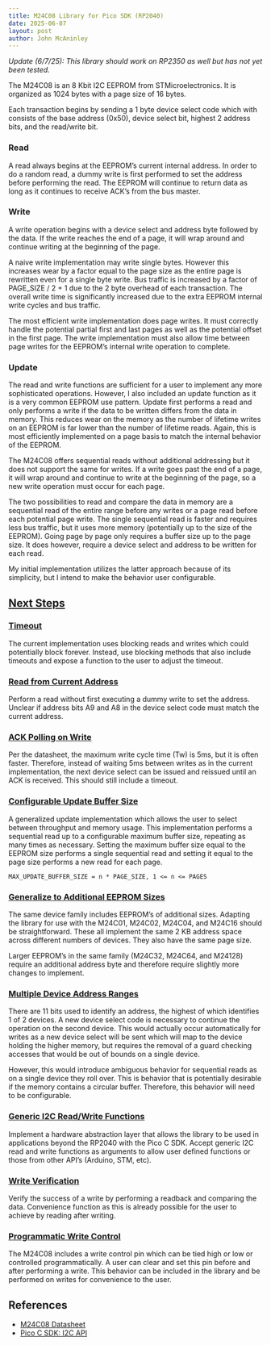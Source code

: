 ```yaml
---
title: M24C08 Library for Pico SDK (RP2040)
date: 2025-06-07
layout: post
author: John McAninley
---
```


_Update (6/7/25): This library should work on RP2350 as well but has not yet been tested._

The M24C08 is an 8 Kbit I2C EEPROM from STMicroelectronics. It is organized as 1024 bytes with a page size of 16 bytes.

Each transaction begins by sending a 1 byte device select code which with consists of the base address (0x50), device select bit, highest 2 address bits, and the read/write bit.

### Read
A read always begins at the EEPROM’s current internal address. In order to do a random read, a dummy write is first performed to set the address before performing the read. The EEPROM will continue to return data as long as it continues to receive ACK’s from the bus master.

### Write
A write operation begins with a device select and address byte followed by the data. If the write reaches the end of a page, it will wrap around and continue writing at the beginning of the page. 

A naive write implementation may write single bytes. However this increases wear by a factor equal to the page size as the entire page is rewritten even for a single byte write. Bus traffic is increased by a factor of PAGE_SIZE / 2 + 1 due to the 2 byte overhead of each transaction. The overall write time is significantly increased due to the extra EEPROM internal write cycles and bus traffic.

The most efficient write implementation does page writes. It must correctly handle the potential partial first and last pages as well as the potential offset in the first page. The write implementation must also allow time between page writes for the EEPROM’s internal write operation to complete.

### Update
The read and write functions are sufficient for a user to implement any more sophisticated operations. However, I also included an update function as it is a very common EEPROM use pattern. Update first performs a read and only performs a write if the data to be written differs from the data in memory. This reduces wear on the memory as the number of lifetime writes on an EEPROM is far lower than the number of lifetime reads. Again, this is most efficiently implemented on a page basis to match the internal behavior of the EEPROM.

The M24C08 offers sequential reads without additional addressing but it does not support the same for writes. If a write goes past the end of a page, it will wrap around and continue to write at the beginning of the page, so a new write operation must occur for each page.

The two possibilities to read and compare the data in memory are a sequential read of the entire range before any writes or a page read before each potential page write. The single sequential read is faster and requires less bus traffic, but it uses more memory (potentially up to the size of the EEPROM). Going page by page only requires a buffer size up to the page size. It does however, require a device select and address to be written for each read. 

My initial implementation utilizes the latter approach because of its simplicity, but I intend to make the behavior user configurable.

## [Next Steps](https://github.com/JohnMcAninley/m24c08/issues)

### [Timeout](https://github.com/JohnMcAninley/m24c08/issues/1)
The current implementation uses blocking reads and writes which could potentially block forever. Instead, use blocking methods that also include timeouts and expose a function to the user to adjust the timeout.

### [Read from Current Address](https://github.com/JohnMcAninley/m24c08/issues/2)
Perform a read without first executing a dummy write to set the address. Unclear if address bits A9 and A8 in the device select code must match the current address.

### [ACK Polling on Write](https://github.com/JohnMcAninley/m24c08/issues/3)
Per the datasheet, the maximum write cycle time (Tw) is 5ms, but it is often faster. Therefore, instead of waiting 5ms between writes as in the current implementation, the next device select can be issued and reissued until an ACK is received. This should still include a timeout.

### [Configurable Update Buffer Size](https://github.com/JohnMcAninley/m24c08/issues/4)
A generalized update implementation which allows the user to select between throughput and memory usage. This implementation performs a sequential read up to a configurable maximum buffer size, repeating as many times as necessary. Setting the maximum buffer size equal to the EEPROM size performs a single sequential read and setting it equal to the page size performs a new read for each page.

```MAX_UPDATE_BUFFER_SIZE = n * PAGE_SIZE, 1 <= n <= PAGES```

### [Generalize to Additional EEPROM Sizes](https://github.com/JohnMcAninley/m24c08/issues/5)
The same device family includes EEPROM’s of additional sizes. Adapting the library for use with the M24C01, M24C02, M24C04, and M24C16 should be straightforward. These all implement the same 2 KB address space across different numbers of devices. They also have the same page size.

Larger EEPROM’s in the same family (M24C32, M24C64, and M24128) require an additional address byte and therefore require slightly more changes to implement.

### [Multiple Device Address Ranges](https://github.com/JohnMcAninley/m24c08/issues/6)
There are 11 bits used to identify an address, the highest of which identifies 1 of 2 devices. A new device select code is necessary to continue the operation on the second device. This would actually occur automatically for writes as a new device select will be sent which will map to the device holding the higher memory, but requires the removal of a guard checking accesses that would be out of bounds on a single device. 

However, this would introduce ambiguous behavior for sequential reads as on a single device they roll over. This is behavior that is potentially desirable if the memory contains a circular buffer. Therefore, this behavior will need to be configurable.

### [Generic I2C Read/Write Functions](https://github.com/JohnMcAninley/m24c08/issues/7)
Implement a hardware abstraction layer that allows the library to be used in applications beyond the RP2040 with the Pico C SDK. Accept generic I2C read and write functions as arguments to allow user defined functions or those from other API’s (Arduino, STM, etc).

### [Write Verification](https://github.com/JohnMcAninley/m24c08/issues/8)
Verify the success of a write by performing a readback and comparing the data. Convenience function as this is already possible for the user to achieve by reading after writing.

### [Programmatic Write Control](https://github.com/JohnMcAninley/m24c08/issues/9)
The M24C08 includes a write control pin which can be tied high or low or controlled programmatically. A user can clear and set this pin before and after performing a write. This behavior can be included in the library and be performed on writes for convenience to the user.

## References
- [M24C08 Datasheet](https://www.st.com/resource/en/datasheet/m24c08-r.pdf)
- [Pico C SDK: I2C API](https://www.raspberrypi.com/documentation/pico-sdk/hardware.html#group_hardware_i2c)
